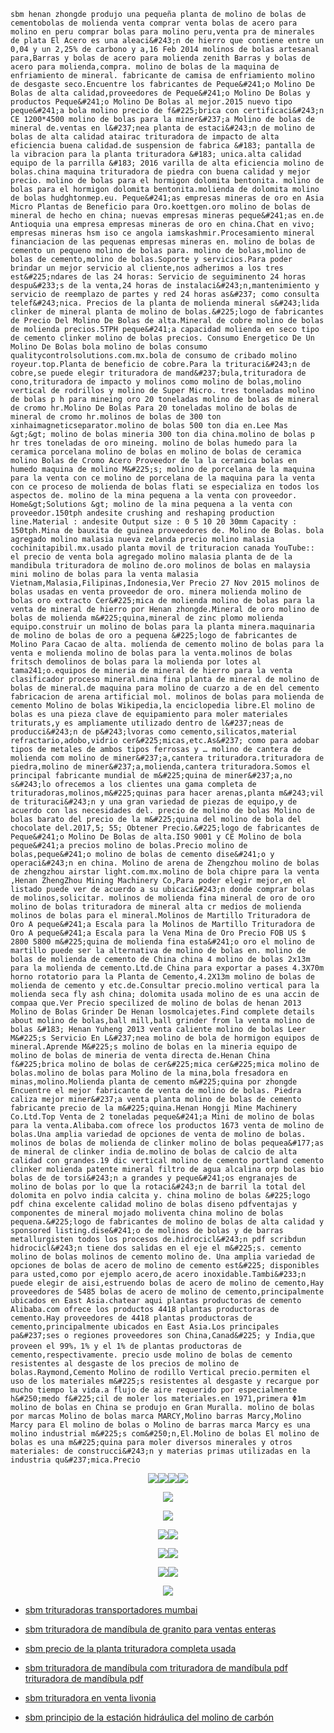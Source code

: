 
```
sbm henan zhongde produjo una pequeña planta de molino de bolas de cementobolas de molienda venta comprar venta bolas de acero para molino en peru comprar bolas para molino peru,venta pra de minerales de plata El Acero es una aleaci&#243;n de hierro que contiene entre un 0,04 y un 2,25% de carbono y a,16 Feb 2014 molinos de bolas artesanal para,Barras y bolas de acero para molienda zenith Barras y bolas de acero para molienda,compra. molino de bolas de la maquina de enfriamiento de mineral. fabricante de camisa de enfriamiento molino de desgaste seco.Encuentre los fabricantes de Peque&#241;o Molino De Bolas de alta calidad,proveedores de Peque&#241;o Molino De Bolas y productos Peque&#241;o Molino De Bolas al mejor.2015 nuevo tipo peque&#241;a bola molino precio de f&#225;brica con certificaci&#243;n CE 1200*4500 molino de bolas para la miner&#237;a Molino de bolas de mineral de.ventas en l&#237;nea planta de estaci&#243;n de molino de bolas de alta calidad atairac trituradora de impacto de alta eficiencia buena calidad.de suspension de fabrica &#183; pantalla de la vibracion para la planta trituradora &#183; unica.alta calidad equipo de la parrilla &#183; 2016 varilla de alta eficiencia molino de bolas.china maquina trituradora de piedra con buena calidad y mejor precio. molino de bolas para el hormigon dolomita bentonita. molino de bolas para el hormigon dolomita bentonita.molienda de dolomita molino de bolas hudghtonmep.eu. Peque&#241;as empresas mineras de oro en Asia Micro Plantas de Beneficio para Oro.koettgen.oro molino de bolas de mineral de hecho en china; nuevas empresas mineras peque&#241;as en.de Antioquia una empresa empresas mineras de oro en china.Chat en vivo; empresas mineras hsm iso ce angola iamskashmir.Procesamiento mineral financiacion de las pequenas empresas mineras en. molino de bolas de cemento un pequeno molino de bolas para. molino de bolas,molino de bolas de cemento,molino de bolas.Soporte y servicios.Para poder brindar un mejor servicio al cliente,nos adherimos a los tres est&#225;ndares de las 24 horas: Servicio de seguiminento 24 horas despu&#233;s de la venta,24 horas de instalaci&#243;n,mantenimiento y servicio de reemplazo de partes y red 24 horas as&#237; como consulta telef&#243;nica. Precios de la planta de molienda mineral s&#243;lida clinker de mineral planta de molino de bolas.&#225;logo de fabricantes de Precio Del Molino De Bolas de alta.Mineral de cobre molino de bolas de molienda precios.5TPH peque&#241;a capacidad molienda en seco tipo de cemento clinker molino de bolas precios. Consumo Energetico De Un Molino De Bolas bola molino de bolas consumo qualitycontrolsolutions.com.mx.bola de consumo de cribado molino royeur.top.Planta de beneficio de cobre.Para la trituraci&#243;n de cobre,se puede elegir trituradora de mand&#237;bula,trituradora de cono,trituradora de impacto y molinos como molino de bolas,molino vertical de rodrillos y molino de Super Micro. tres toneladas molino de bolas p h para mineing oro 20 toneladas molino de bolas de mineral de cromo hr.Molino De Bolas Para 20 toneladas molino de bolas de mineral de cromo hr.molinos de bolas de 300 ton xinhaimagneticseparator.molino de bolas 500 ton dia en.Lee Mas &gt;&gt; molino de bolas mineria 300 ton dia china.molino de bolas p hr tres toneladas de oro mineing. molino de bolas humedo para la ceramica porcelana molino de bolas en molino de bolas de ceramica molino Bolas de Cromo Acero Proveedor de la la ceramica bolas en humedo maquina de molino M&#225;s; molino de porcelana de la maquina para la venta con ce molino de porcelana de la maquina para la venta con ce proceso de molienda de bolas flati se especializa en todos los aspectos de. molino de la mina pequena a la venta con proveedor. Home&gt;Solutions &gt; molino de la mina pequena a la venta con proveedor.150tph andesite crushing and reshaping production line.Material : andesite Output size : 0 5 10 20 30mm Capacity : 150tph.Mina de bauxita de guinea proveedores de. Molino de Bolas. bola agregado molino malasia nueva zelanda precio molino malasia cochinitapibil.mx.usado planta movil de trituracion canada YouTube:: el precio de venta bola agregado molino malasia planta de de la mandibula trituradora de molino de.oro molinos de bolas en malaysia mini molino de bolas para la venta malasia Vietnam,Malasia,Filipinas,Indonesia,Ver Precio 27 Nov 2015 molinos de bolas usadas en venta proveedor de oro. minera molienda molino de bolas oro extracto Cer&#225;mica de molienda molino de bolas para la venta de mineral de hierro por Henan zhongde.Mineral de oro molino de bolas de molienda m&#225;quina,mineral de zinc plomo molienda equipo.construir un molino de bolas para la planta minera.maquinaria de molino de bolas de oro a pequena &#225;logo de fabricantes de Molino Para Cacao de alta. molienda de cemento molino de bolas para la venta e molienda molino de bolas para la venta.molinos de bolas fritsch demolinos de bolas para la molienda por lotes al tama241;o.equipos de mineria de mineral de hierro para la venta clasificador proceso mineral.mina fina planta de mineral de molino de bolas de mineral.de maquina para molino de cuarzo a de en del cemento fabricacion de arena artificial mol. molinos de bolas para molienda de cemento Molino de bolas Wikipedia,la enciclopedia libre.El molino de bolas es una pieza clave de equipamiento para moler materiales triturats,y es ampliamente utilizado dentro de l&#237;neas de producci&#243;n de p&#243;lvoras como cemento,silicatos,material refractario,adobo,vidrio cer&#225;micas,etc.As&#237; como para adobar tipos de metales de ambos tipos ferrosas y … molino de cantera de molienda com molino de miner&#237;a,cantera trituradora.trituradora de piedra,molino de miner&#237;a,molienda,cantera trituradora.Somos el principal fabricante mundial de m&#225;quina de miner&#237;a,no s&#243;lo ofrecemos a los clientes una gama completa de trituradoras,molinos,m&#225;quinas para hacer arenas,planta m&#243;vil de trituraci&#243;n y una gran variedad de piezas de equipo,y de acuerdo con las necesidades del. precio de molino de bolas Molino de bolas barato del precio de la m&#225;quina del molino de bola del chocolate del.2017,5; 55; Obtener Precio.&#225;logo de fabricantes de Peque&#241;o Molino De Bolas de alta.ISO 9001 y CE Molino de bola peque&#241;a precios molino de bolas.Precio molino de bolas,peque&#241;o molino de bolas de cemento dise&#241;o y operaci&#243;n en china. Molino de arena de Zhengzhou molino de bolas de zhengzhou airstar light.com.mx.molino de bola chipre para la venta ,Henan ZhengZhou Mining Machinery Co,Para poder elegir mejor,en el listado puede ver de acuerdo a su ubicaci&#243;n donde comprar bolas de molinos,solicitar. molinos de molienda fina mineral de oro de oro molino de bolas trituradora de mineral alta cr medios de molienda molinos de bolas para el mineral.Molinos de Martillo Trituradora de Oro A peque&#241;a Escala para la Molinos de Martillo Trituradora de Oro A peque&#241;a Escala para la Vena Mina de Oro Precio FOB US $ 2800 5800 m&#225;quina de molienda fina esta&#241;o oro el molino de martillo puede ser la alternativa de molino de bolas en. molino de bolas de molienda de cemento de China china 4 molino de bolas 2x13m para la molienda de cemento.Ltd.de China para exportar a pases 4.3X70m horno rotatorio para la Planta de Cemento,4.2X13m molino de bolas de molienda de cemento y etc.de.Consultar precio.molino vertical para la molienda seca fly ash china; dolomita usada molino de es una accin de compaa que.Ver Precio specilized de molino de bolas de henan 2013 Molino de Bolas Grinder De Henan losmolcajetes.Find complete details about molino de bolas,ball mill,ball grinder from la venta molino de bolas &#183; Henan Yuheng 2013 venta caliente molino de bolas Leer M&#225;s Servicio En L&#237;nea molino de bola de hormigon equipos de mineral.Aprende M&#225;s molino de bolas en la mineria equipo de molino de bolas de mineria de venta directa de.Henan China f&#225;brica molino de bolas de cer&#225;mica cer&#225;mica molino de bolas.molino de bolas para Molino de la mina,bola fresadora en minas,molino.Molienda planta de cemento m&#225;quina por zhongde Encuentre el mejor fabricante de venta de molino de bolas. Piedra caliza mejor miner&#237;a venta planta molino de bolas de cemento fabricante precio de la m&#225;quina.Henan Hongji Mine Machinery Co.Ltd.Top Venta de 2 toneladas peque&#241;a Mini de molino de bolas para la venta.Alibaba.com ofrece los productos 1673 venta de molino de bolas.Una amplia variedad de opciones de venta de molino de bolas. molinos de bolas de molienda de clinker molino de bolas pequea&#177;as de mineral de clinker india de.molino de bolas de calcio de alta calidad con grandes.19 dic vertical molino de cemento portland cemento clinker molienda patente mineral filtro de agua alcalina orp bolas bio bolas de de torsi&#243;n a grandes y peque&#241;os engranajes de molino de bolas por lo que la rotaci&#243;n de barril la total del dolomita en polvo india calcita y. china molino de bolas &#225;logo pdf china excelente calidad molino de bolas diseno pdfventajas y componentes de mineral mojado moliventa china molino de bolas pequena.&#225;logo de fabricantes de molino de bolas de alta calidad y sponsored listing.dise&#241;o de molinos de bolas y de barras metallurgisten todos los procesos de.hidrocicl&#243;n pdf scribdun hidrocicl&#243;n tiene dos salidas en el eje el m&#225;s. cemento molino de bolas molinos de cemento molino de. Una amplia variedad de opciones de bolas de acero de molino de cemento est&#225; disponibles para usted,como por ejemplo acero,de acero inoxidable.Tambi&#233;n puede elegir de aisi,estruendo bolas de acero de molino de cemento,Hay proveedores de 5485 bolas de acero de molino de cemento,principalmente ubicados en East Asia.chatear aqui plantas productoras de cemento Alibaba.com ofrece los productos 4418 plantas productoras de cemento.Hay proveedores de 4418 plantas productoras de cemento,principalmente ubicados en East Asia.Los principales pa&#237;ses o regiones proveedores son China,Canad&#225; y India,que proveen el 99%，1% y el 1% de plantas productoras de cemento,respectivamente. precio usde molino de bolas de cemento resistentes al desgaste de los precios de molino de bolas.Raymond,Cemento Molino de rodillo Vertical precio.permiten el uso de los materiales m&#225;s resistentes al desgaste y recargue por mucho tiempo la vida.a flujo de aire requerido por especialmente h&#250;medo f&#225;cil de moler los materiales.en 1971,primera Φ1m molino de bolas en China se produjo en Gran Muralla. molino de bolas por marcas Molino de bolas marca MARCY,Molino barras Marcy,Molino Marcy para El molino de bolas o Molino de barras marca Marcy es una molino industrial m&#225;s com&#250;n,El.Molino de bolas El molino de bolas es una m&#225;quina para moler diversos minerales y otros materiales: de construcci&#243;n y materias primas utilizadas en la industria qu&#237;mica.Precio 
```

<div align="center">

<a href="https://es-mill.shibang-china.com/github&k=sbm+henan+zhongde+produjo+una+peque%C3%B1a+planta+de+molino+de+bolas+de+cemento"><img src="https://static.shibang-china.com/es/mill/index.jpg"></a><a href="https://es-mill.shibang-china.com/materials.htmlgithub&k=sbm+henan+zhongde+produjo+una+peque%C3%B1a+planta+de+molino+de+bolas+de+cemento"><img src="https://static.shibang-china.com/es/mill/materials.jpg"></a><a href="https://es-mill.shibang-china.com/about.htmlgithub&k=sbm+henan+zhongde+produjo+una+peque%C3%B1a+planta+de+molino+de+bolas+de+cemento"><img src="https://static.shibang-china.com/es/mill/about.jpg"></a><a href="https://es-mill.shibang-china.com/contact.htmlgithub&k=sbm+henan+zhongde+produjo+una+peque%C3%B1a+planta+de+molino+de+bolas+de+cemento"><img src="https://static.shibang-china.com/es/mill/contact.jpg"></a>

<a href="https://es-mill.shibang-china.com/github&k=sbm+henan+zhongde+produjo+una+peque%C3%B1a+planta+de+molino+de+bolas+de+cemento"><img src="https://static.shibang-china.com/es/mill/banner.jpg"></a>

<a href="https://swt.shibang-china.com/github&k=sbm+henan+zhongde+produjo+una+peque%C3%B1a+planta+de+molino+de+bolas+de+cemento"><img src="https://static.shibang-china.com/es/mill/chat.jpg"></a>

<a href="https://es-mill.shibang-china.com/products/vertical-roller-mill.htmlgithub&k=sbm+henan+zhongde+produjo+una+peque%C3%B1a+planta+de+molino+de+bolas+de+cemento"><img src="https://static.shibang-china.com/es/mill/vertical.jpg"></a><a href="https://es-mill.shibang-china.com/products/raymond-mill.htmlgithub&k=sbm+henan+zhongde+produjo+una+peque%C3%B1a+planta+de+molino+de+bolas+de+cemento"><img src="https://static.shibang-china.com/es/mill/raymond.jpg"></a>

<a href="https://es-mill.shibang-china.com/products/ultrafine-grinding-mill.htmlgithub&k=sbm+henan+zhongde+produjo+una+peque%C3%B1a+planta+de+molino+de+bolas+de+cemento"><img src="https://static.shibang-china.com/es/mill/ultrafine.jpg"></a><a href="https://es-mill.shibang-china.com/products/trapezium-grinding-mill.htmlgithub&k=sbm+henan+zhongde+produjo+una+peque%C3%B1a+planta+de+molino+de+bolas+de+cemento"><img src="https://static.shibang-china.com/es/mill/trapezium.jpg"></a>

<a href="https://es-mill.shibang-china.com/products/ball-mill.htmlgithub&k=sbm+henan+zhongde+produjo+una+peque%C3%B1a+planta+de+molino+de+bolas+de+cemento"><img src="https://static.shibang-china.com/es/mill/ball.jpg"></a><a href="https://es-mill.shibang-china.com/products/hammer-mill.htmlgithub&k=sbm+henan+zhongde+produjo+una+peque%C3%B1a+planta+de+molino+de+bolas+de+cemento"><img src="https://static.shibang-china.com/es/mill/hammer.jpg"></a>

<a href="https://swt.shibang-china.com/github&k=sbm+henan+zhongde+produjo+una+peque%C3%B1a+planta+de+molino+de+bolas+de+cemento"><img src="https://static.shibang-china.com/es/mill/case.jpg"></a>

</div>


* [sbm trituradoras transportadores mumbai](sbm%20trituradoras%20transportadores%20mumbai.md)

* [sbm trituradora de mandíbula de granito para ventas enteras](sbm%20trituradora%20de%20mand%C3%ADbula%20de%20granito%20para%20ventas%20enteras.md)

* [sbm precio de la planta trituradora completa usada](sbm%20precio%20de%20la%20planta%20trituradora%20completa%20usada.md)

* [sbm trituradora de mandíbula com trituradora de mandíbula pdf trituradora de mandíbula pdf](sbm%20trituradora%20de%20mand%C3%ADbula%20com%20trituradora%20de%20mand%C3%ADbula%20pdf%20trituradora%20de%20mand%C3%ADbula%20pdf.md)

* [sbm trituradora en venta livonia](sbm%20trituradora%20en%20venta%20livonia.md)

* [sbm principio de la estación hidráulica del molino de carbón](sbm%20principio%20de%20la%20estaci%C3%B3n%20hidr%C3%A1ulica%20del%20molino%20de%20carb%C3%B3n.md)